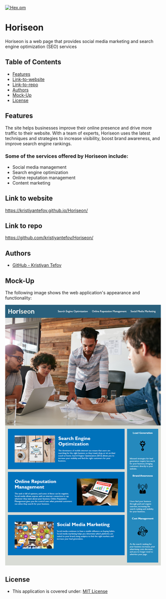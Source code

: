 [![Hex.pm](https://img.shields.io/badge/license%20-mit-blue?style=for-the-badge&logo=appveyor)](https://choosealicense.com/licenses/mit)

# Horiseon
Horiseon is a web page that provides social media marketing and search engine optimization (SEO) services


## Table of Contents

* [Features](#features)
* [Link-to-website](#link-to-website)
* [Link-to-repo](#link-to-repo)
* [Authors](#authors)
* [Mock-Up](#mock-up)
* [License](#license)


## Features

The site helps businesses improve their online presence and drive more traffic to their website. With a team of experts, Horiseon uses the latest techniques and strategies to increase visibility, boost brand awareness, and improve search engine rankings.

### Some of the services offered by Horiseon include:

* Social media management
* Search engine optimization
* Online reputation management
* Content marketing

## Link to website

https://kristiyantefov.github.io/Horiseon/

## Link to repo

https://github.com/kristiyantefov/Horiseon/

## Authors

- [GitHub - Kristiyan Tefov](https://github.com/kristiyantefov)


 
## Mock-Up

The following image shows the web application's appearance and functionality:

![The Horiseon webpage includes a navigation bar, a header image, and cards with text and images at the bottom of the page.][def]

[def]: ./Image/01-html-css-git-homework-demo.png

## License

- This application is covered under: [MIT License](https://choosealicense.com/licenses/mit)
